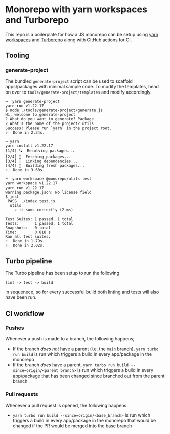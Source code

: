 # Monorepo with yarn workspaces and Turborepo
This repo is a boilerplate for how a JS monorepo can be setup using [yarn workspaces](https://classic.yarnpkg.com/lang/en/docs/workspaces/) and [Turborepo](https://turborepo.org/) along with GitHub actions for CI.

## Tooling
### generate-project
The bundled `generate-project` script can be used to scaffold apps/packages with minimal sample code. To modify the templates, head on over to `tools/generate-project/templates` and modify accordingly.

```
➜  yarn generate-project
yarn run v1.22.17
$ node ./tools/generate-project/generate.js
Hi, welcome to generate-project
? What do you want to generate? Package
? What's the name of the project? utils
Success! Please run `yarn` in the project root.
✨  Done in 2.34s.

➜ yarn
yarn install v1.22.17
[1/4] 🔍  Resolving packages...
[2/4] 🚚  Fetching packages...
[3/4] 🔗  Linking dependencies...
[4/4] 🔨  Building fresh packages...
✨  Done in 3.60s.

➜  yarn workspace @monorepo/utils test
yarn workspace v1.22.17
yarn run v1.22.17
warning package.json: No license field
$ jest
 PASS  ./index.test.js
  utils
    ✓ it sums correctly (2 ms)

Test Suites: 1 passed, 1 total
Tests:       1 passed, 1 total
Snapshots:   0 total
Time:        0.818 s
Ran all test suites.
✨  Done in 1.79s.
✨  Done in 2.02s.
```

## Turbo pipeline
The Turbo pipeline has been setup to run the following
```
lint -> test -> build
```
in sequenece, so for every successful build both linting and tests will also have been run.

## CI workflow
### Pushes
Whenever a push is made to a branch, the following happens;
- If the branch *does not* have a parent (i.e. the `main` branch), `yarn turbo run build` is run which triggers a build in every app/package in the monorepo
- If the branch *does* have a parent, `yarn turbo run build --since=origin/<parent_branch>` is run which triggers a build in every app/package that has been changed since branched out from the parent branch

### Pull requests
Whenever a pull request is opened, the following happens:
- `yarn turbo run build --since=origin/<base_branch>` is run which triggers a build in every app/package in the monorepo that would be changed if the PR would be merged into the base branch
